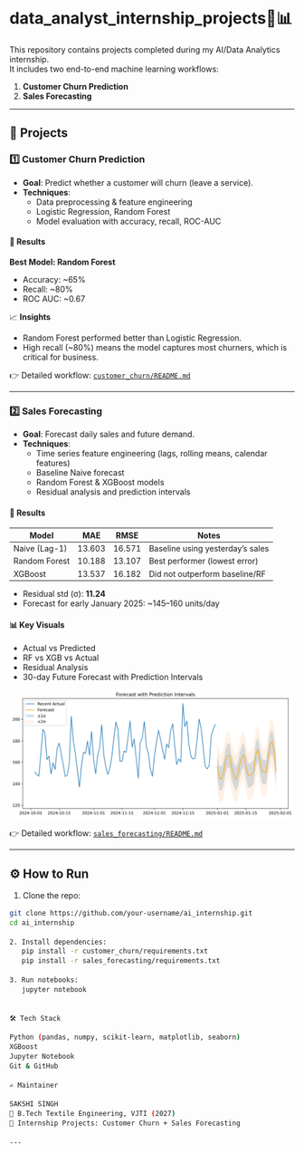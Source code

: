 # data_analyst_internship_projects🤖📊

This repository contains projects completed during my AI/Data Analytics internship.  
It includes two end-to-end machine learning workflows:

1. **Customer Churn Prediction**  
2. **Sales Forecasting**

---

## 🚀 Projects

### 1️⃣ Customer Churn Prediction
- **Goal**: Predict whether a customer will churn (leave a service).  
- **Techniques**:  
  - Data preprocessing & feature engineering  
  - Logistic Regression, Random Forest  
  - Model evaluation with accuracy, recall, ROC-AUC  

#### 🔑 Results
**Best Model: Random Forest**  
- Accuracy: ~65%  
- Recall: ~80%  
- ROC AUC: ~0.67  

📈 **Insights**
- Random Forest performed better than Logistic Regression.  
- High recall (~80%) means the model captures most churners, which is critical for business.  

👉 Detailed workflow: [`customer_churn/README.md`](customer_churn/README.md)

---

### 2️⃣ Sales Forecasting
- **Goal**: Forecast daily sales and future demand.  
- **Techniques**:  
  - Time series feature engineering (lags, rolling means, calendar features)  
  - Baseline Naive forecast  
  - Random Forest & XGBoost models  
  - Residual analysis and prediction intervals  

#### 🔑 Results

| Model         | MAE    | RMSE   | Notes                                |
|---------------|--------|--------|--------------------------------------|
| Naive (Lag-1) | 13.603 | 16.571 | Baseline using yesterday’s sales      |
| Random Forest | 10.188 | 13.107 | Best performer (lowest error)         |
| XGBoost       | 13.537 | 16.182 | Did not outperform baseline/RF        |

- Residual std (σ): **11.24**  
- Forecast for early January 2025: ~145–160 units/day  

#### 📊 Key Visuals
- Actual vs Predicted  
- RF vs XGB vs Actual  
- Residual Analysis  
- 30-day Future Forecast with Prediction Intervals  

![Forecast with Intervals](sales_forecasting/images/forecast_with_intervals.png)

👉 Detailed workflow: [`sales_forecasting/README.md`](sales_forecasting/README.md)

---

## ⚙️ How to Run

1. Clone the repo:
```bash
git clone https://github.com/your-username/ai_internship.git
cd ai_internship

2. Install dependencies:
   pip install -r customer_churn/requirements.txt
   pip install -r sales_forecasting/requirements.txt

3. Run notebooks:
   jupyter notebook


🛠️ Tech Stack

Python (pandas, numpy, scikit-learn, matplotlib, seaborn)
XGBoost
Jupyter Notebook
Git & GitHub

✍️ Maintainer

SAKSHI SINGH
🎯 B.Tech Textile Engineering, VJTI (2027)
📌 Internship Projects: Customer Churn + Sales Forecasting

---